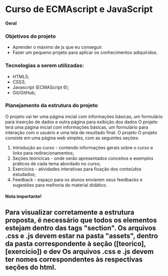 # Curso de ECMAscript e JavaScript
**Geral**
### Objetivos do projeto
- Aprender o máximo de js que eu conseguir.
- Fazer um pequeno projeto para aplicar os conhecimentos adiquiridos.

### Tecnologias a serem utilizadas:
- HTML5;
- CSS3;
- Javascript (ECMAScript 6);
- Git/GitHub;

### Planejamento da estrutura do projeto
O projeto vai ter uma página inicial com informações básicas, um formulário para inserção de dados e outra página para exibição dos dados
O projeto terá uma página inicial com informações básicas, um formulário para interação com o usuário e uma tela de resultado final. O projeto
O projeto consiste em uma página web simples, com as seguintes seções:
1. Introdução ao curso - contendo informações gerais sobre o curso e links para redirecionamentos;
2. Seções teóricicas - onde serão apresentados conceitos e exemplos práticos de cada tema abordado no curso;
3. Exercícios - atividades interativas para fixação dos conteúdos estudados;
4. Feedback - espaço para os alunos enviarem seus feedbacks e sugestões para melhoria do material didático.


#### Nota importante!
Para visualizar corretamente a estrutura proposta, é necessário que todos os elementos estejam dentro das tags "section".
Os arquivos .css e .js devem estar na pasta "assets", dentro da pasta correspondente à seção ([teorico], [exercicio]) e dev
Os arquivos .css e .js devem ter nomes correspondentes às respectivas seções do html.
--- 